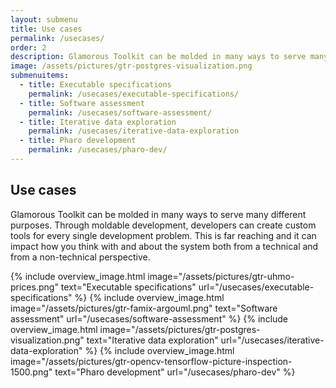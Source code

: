 ```yaml
---
layout: submenu
title: Use cases
permalink: /usecases/
order: 2
description: Glamorous Toolkit can be molded in many ways to serve many different purposes.
image: /assets/pictures/gtr-postgres-visualization.png
submenuitems:
  - title: Executable specifications
    permalink: /usecases/executable-specifications/
  - title: Software assessment
    permalink: /usecases/software-assessment/
  - title: Iterative data exploration
    permalink: /usecases/iterative-data-exploration
  - title: Pharo development
    permalink: /usecases/pharo-dev/
---
```


<section id="usecases">
  <div class="container pt-5 pb-5 jumbotron-small">
    <div class="row">
      <div class="col-md-12">
        <h1>Use cases</h1>
        <p class="lead">Glamorous Toolkit can be molded in many ways to serve many different purposes. Through moldable development, developers can create custom tools for every single development problem. This is far reaching and it can impact how you think with and about the system both from a technical and from a non-technical perspective.</p>
      </div>
    </div>
    <div class="row vspace component">
        {% include overview_image.html image="/assets/pictures/gtr-uhmo-prices.png" text="Executable specifications" url="/usecases/executable-specifications" %}
        {% include overview_image.html image="/assets/pictures/gtr-famix-argouml.png" text="Software assessment" url="/usecases/software-assessment" %}
        {% include overview_image.html image="/assets/pictures/gtr-postgres-visualization.png" text="Iterative data exploration" url="/usecases/iterative-data-exploration" %}
        {% include overview_image.html image="/assets/pictures/gtr-opencv-tensorflow-picture-inspection-1500.png" text="Pharo development" url="/usecases/pharo-dev" %}
    </div>
  </div>
</section>
